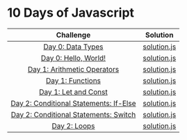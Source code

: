 # 10 Days of Javascript


|  Challenge |   Solution  |
| :-----------: | :-----: | 
| [Day 0: Data Types](https://www.hackerrank.com/challenges/js10-hello-world/)|  [solution.js]()|
| [Day 0: Hello, World!](https://www.hackerrank.com/challenges/js10-data-types/)|  [solution.js]()|
| [Day 1: Arithmetic Operators](https://www.hackerrank.com/challenges/js10-arithmetic-operators/)|  [solution.js]()|
| [Day 1: Functions](https://www.hackerrank.com/challenges/js10-function/)|  [solution.js]()|
| [Day 1: Let and Const](https://www.hackerrank.com/challenges/js10-let-and-const/)|  [solution.js]()|
| [Day 2: Conditional Statements: If-Else](https://www.hackerrank.com/challenges/js10-if-else/)|  [solution.js]()|
| [Day 2: Conditional Statements: Switch](https://www.hackerrank.com/challenges/js10-switch/)|  [solution.js]()|
| [Day 2: Loops](https://www.hackerrank.com/challenges/js10-loops/)|  [solution.js]()|
